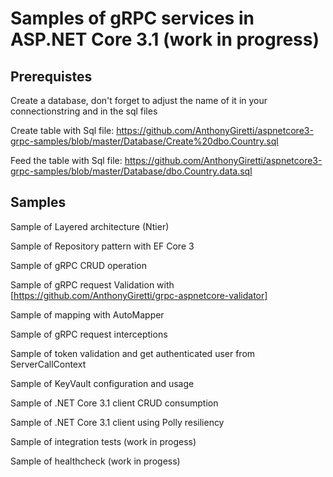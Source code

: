 # Samples of gRPC services in ASP.NET Core 3.1 (work in progress)

## Prerequistes 

Create a database, don't forget to adjust the name of it in your connectionstring and in the sql files

Create table with Sql file: https://github.com/AnthonyGiretti/aspnetcore3-grpc-samples/blob/master/Database/Create%20dbo.Country.sql

Feed the table with Sql file: https://github.com/AnthonyGiretti/aspnetcore3-grpc-samples/blob/master/Database/dbo.Country.data.sql

## Samples
Sample of Layered architecture (Ntier)

Sample of Repository pattern with EF Core 3

Sample of gRPC CRUD operation

Sample of gRPC request Validation with [https://github.com/AnthonyGiretti/grpc-aspnetcore-validator]

Sample of mapping with AutoMapper

Sample of gRPC request interceptions

Sample of token validation and get authenticated user from ServerCallContext

Sample of KeyVault configuration and usage

Sample of .NET Core 3.1 client CRUD consumption

Sample of .NET Core 3.1 client using Polly resiliency

Sample of integration tests (work in progess)

Sample of healthcheck (work in progess)
